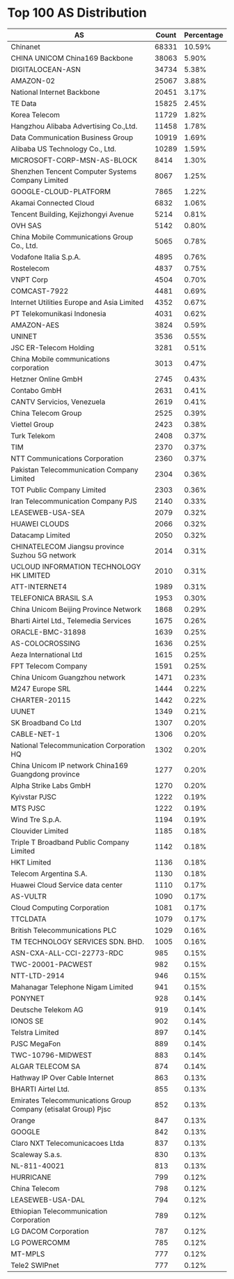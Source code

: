 # Top 100 AS Distribution
| AS | Count | Percentage |
|----|----|----|
| Chinanet | 68331 | 10.59% |
| CHINA UNICOM China169 Backbone | 38063 | 5.90% |
| DIGITALOCEAN-ASN | 34734 | 5.38% |
| AMAZON-02 | 25067 | 3.88% |
| National Internet Backbone | 20451 | 3.17% |
| TE Data | 15825 | 2.45% |
| Korea Telecom | 11729 | 1.82% |
| Hangzhou Alibaba Advertising Co.,Ltd. | 11458 | 1.78% |
| Data Communication Business Group | 10919 | 1.69% |
| Alibaba US Technology Co., Ltd. | 10289 | 1.59% |
| MICROSOFT-CORP-MSN-AS-BLOCK | 8414 | 1.30% |
| Shenzhen Tencent Computer Systems Company Limited | 8067 | 1.25% |
| GOOGLE-CLOUD-PLATFORM | 7865 | 1.22% |
| Akamai Connected Cloud | 6832 | 1.06% |
| Tencent Building, Kejizhongyi Avenue | 5214 | 0.81% |
| OVH SAS | 5142 | 0.80% |
| China Mobile Communications Group Co., Ltd. | 5065 | 0.78% |
| Vodafone Italia S.p.A. | 4895 | 0.76% |
| Rostelecom | 4837 | 0.75% |
| VNPT Corp | 4504 | 0.70% |
| COMCAST-7922 | 4481 | 0.69% |
| Internet Utilities Europe and Asia Limited | 4352 | 0.67% |
| PT Telekomunikasi Indonesia | 4031 | 0.62% |
| AMAZON-AES | 3824 | 0.59% |
| UNINET | 3536 | 0.55% |
| JSC ER-Telecom Holding | 3281 | 0.51% |
| China Mobile communications corporation | 3013 | 0.47% |
| Hetzner Online GmbH | 2745 | 0.43% |
| Contabo GmbH | 2631 | 0.41% |
| CANTV Servicios, Venezuela | 2619 | 0.41% |
| China Telecom Group | 2525 | 0.39% |
| Viettel Group | 2423 | 0.38% |
| Turk Telekom | 2408 | 0.37% |
| TIM | 2370 | 0.37% |
| NTT Communications Corporation | 2360 | 0.37% |
| Pakistan Telecommunication Company Limited | 2304 | 0.36% |
| TOT Public Company Limited | 2303 | 0.36% |
| Iran Telecommunication Company PJS | 2140 | 0.33% |
| LEASEWEB-USA-SEA | 2079 | 0.32% |
| HUAWEI CLOUDS | 2066 | 0.32% |
| Datacamp Limited | 2050 | 0.32% |
| CHINATELECOM Jiangsu province Suzhou 5G network | 2014 | 0.31% |
| UCLOUD INFORMATION TECHNOLOGY HK LIMITED | 2010 | 0.31% |
| ATT-INTERNET4 | 1989 | 0.31% |
| TELEFONICA BRASIL S.A | 1953 | 0.30% |
| China Unicom Beijing Province Network | 1868 | 0.29% |
| Bharti Airtel Ltd., Telemedia Services | 1675 | 0.26% |
| ORACLE-BMC-31898 | 1639 | 0.25% |
| AS-COLOCROSSING | 1636 | 0.25% |
| Aeza International Ltd | 1615 | 0.25% |
| FPT Telecom Company | 1591 | 0.25% |
| China Unicom Guangzhou network | 1471 | 0.23% |
| M247 Europe SRL | 1444 | 0.22% |
| CHARTER-20115 | 1442 | 0.22% |
| UUNET | 1349 | 0.21% |
| SK Broadband Co Ltd | 1307 | 0.20% |
| CABLE-NET-1 | 1306 | 0.20% |
| National Telecommunication Corporation HQ | 1302 | 0.20% |
| China Unicom IP network China169 Guangdong province | 1277 | 0.20% |
| Alpha Strike Labs GmbH | 1270 | 0.20% |
| Kyivstar PJSC | 1222 | 0.19% |
| MTS PJSC | 1222 | 0.19% |
| Wind Tre S.p.A. | 1194 | 0.19% |
| Clouvider Limited | 1185 | 0.18% |
| Triple T Broadband Public Company Limited | 1142 | 0.18% |
| HKT Limited | 1136 | 0.18% |
| Telecom Argentina S.A. | 1130 | 0.18% |
| Huawei Cloud Service data center | 1110 | 0.17% |
| AS-VULTR | 1090 | 0.17% |
| Cloud Computing Corporation | 1081 | 0.17% |
| TTCLDATA | 1079 | 0.17% |
| British Telecommunications PLC | 1029 | 0.16% |
| TM TECHNOLOGY SERVICES SDN. BHD. | 1005 | 0.16% |
| ASN-CXA-ALL-CCI-22773-RDC | 985 | 0.15% |
| TWC-20001-PACWEST | 982 | 0.15% |
| NTT-LTD-2914 | 946 | 0.15% |
| Mahanagar Telephone Nigam Limited | 941 | 0.15% |
| PONYNET | 928 | 0.14% |
| Deutsche Telekom AG | 919 | 0.14% |
| IONOS SE | 902 | 0.14% |
| Telstra Limited | 897 | 0.14% |
| PJSC MegaFon | 889 | 0.14% |
| TWC-10796-MIDWEST | 883 | 0.14% |
| ALGAR TELECOM SA | 874 | 0.14% |
| Hathway IP Over Cable Internet | 863 | 0.13% |
| BHARTI Airtel Ltd. | 855 | 0.13% |
| Emirates Telecommunications Group Company (etisalat Group) Pjsc | 852 | 0.13% |
| Orange | 847 | 0.13% |
| GOOGLE | 842 | 0.13% |
| Claro NXT Telecomunicacoes Ltda | 837 | 0.13% |
| Scaleway S.a.s. | 830 | 0.13% |
| NL-811-40021 | 813 | 0.13% |
| HURRICANE | 799 | 0.12% |
| China Telecom | 798 | 0.12% |
| LEASEWEB-USA-DAL | 794 | 0.12% |
| Ethiopian Telecommunication Corporation | 789 | 0.12% |
| LG DACOM Corporation | 787 | 0.12% |
| LG POWERCOMM | 785 | 0.12% |
| MT-MPLS | 777 | 0.12% |
| Tele2 SWIPnet | 777 | 0.12% |
